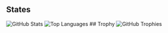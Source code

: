## States

  <img src="https://github-readme-stats.vercel.app/api?username=HIBIKI5201&show_icons=true\" alt="GitHub Stats" />
  <img src="https://github-readme-stats.vercel.app/api/top-langs/?username=HIBIKI5201&layout=compact" alt="Top Languages" />
## Trophy
 <img src="https://github-profile-trophy.vercel.app/?username=HIBIKI5201&theme=nord&column=7" alt="GitHub Trophies" />

